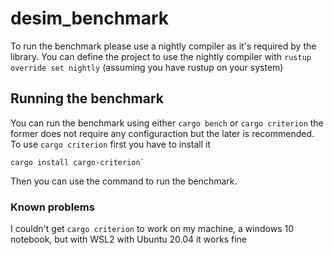 # desim_benchmark

To run the benchmark please use a nightly compiler as it's required by the library.
You can define the project to use the nightly compiler with `rustup override set nightly` (assuming you have rustup on your system)

## Running the benchmark
You can run the benchmark using either `cargo bench` or `cargo criterion` the former does not require any configuraction but the later is recommended. To use `cargo criterion` first you have to install it
```
cargo install cargo-criterion`
```
Then you can use the command to run the benchmark.

### Known problems
I couldn't get `cargo criterion` to work on my machine, a windows 10 notebook, but with WSL2 with Ubuntu 20.04 it works fine

